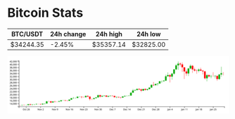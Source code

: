 # Bitcoin Stats

BTC/USDT|24h change|24h high|24h low|
|---|---|---|---|
|$34244.35|-2.45%|$35357.14|$32825.00|

<img src="./chart.svg">
